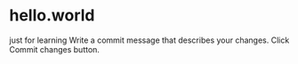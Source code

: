 # hello.world
just for learning
Write a commit message that describes your changes.
Click Commit changes button.
